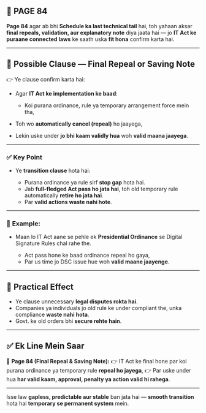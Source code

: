 ## 📄 **PAGE 84**

**Page 84** agar ab bhi **Schedule ka last technical tail** hai, toh yahaan aksar **final repeals, validation, aur explanatory note** diya jaata hai — jo **IT Act ke puraane connected laws** ke saath uska **fit hona** confirm karta hai.

---

## 🔹 **Possible Clause — Final Repeal or Saving Note**

👉 Ye clause confirm karta hai:

* Agar **IT Act ke implementation ke baad**:

  * Koi purana ordinance, rule ya temporary arrangement force mein tha,
* Toh wo **automatically cancel (repeal)** ho jaayega,
* Lekin uske under **jo bhi kaam validly hua** woh **valid maana jaayega**.

---

### ✅ **Key Point**

* Ye **transition clause** hota hai:

  * Purana ordinance ya rule sirf **stop gap** hota hai.
  * Jab **full-fledged Act pass ho jata hai**, toh old temporary rule automatically **retire ho jata hai**.
  * Par **valid actions waste nahi hote**.

---

### 🧩 **Example:**

* Maan lo IT Act aane se pehle ek **Presidential Ordinance** se Digital Signature Rules chal rahe the.

  * Act pass hone ke baad ordinance repeal ho gaya,
  * Par us time jo DSC issue hue woh **valid maane jaayenge**.

---

## 🔹 **Practical Effect**

* Ye clause unnecessary **legal disputes rokta hai**.
* Companies ya individuals jo old rule ke under compliant the, unka compliance **waste nahi hota**.
* Govt. ke old orders bhi **secure rehte hain**.

---

## ✅ **Ek Line Mein Saar**

📌 **Page 84 (Final Repeal & Saving Note):**
👉 IT Act ke final hone par koi purana ordinance ya temporary rule **repeal ho jayega**,
👉 Par uske under hua **har valid kaam, approval, penalty ya action valid hi rahega**.

---

Isse law **gapless, predictable aur stable** ban jata hai — **smooth transition** hota hai **temporary se permanent system** mein.
